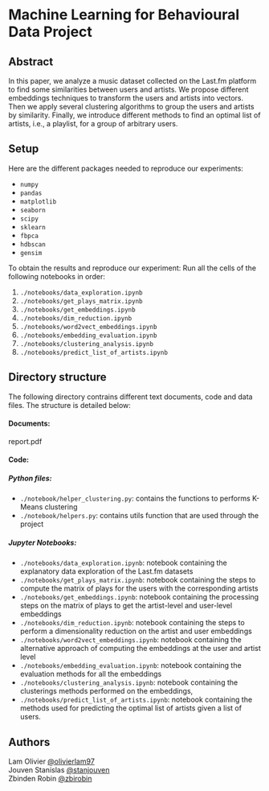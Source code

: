 
# Machine Learning for Behavioural Data Project



## Abstract

In this paper, we analyze a music dataset collected on the Last.fm platform to find some similarities between users and artists. We propose different embeddings techniques to transform the users and artists into vectors. Then we apply several clustering algorithms to group the users and artists by similarity. Finally, we introduce different methods to find an optimal list of artists, i.e., a playlist, for a group of arbitrary users.

## Setup

Here are the different packages needed to reproduce our experiments:

- `numpy`
- `pandas`
- `matplotlib`
- `seaborn`
- `scipy`
- `sklearn`
- `fbpca`
- `hdbscan`
- `gensim`

To obtain the results and reproduce our experiment:
Run all the cells of the following notebooks in order:

1) `./notebooks/data_exploration.ipynb`
2) `./notebooks/get_plays_matrix.ipynb`
3) `./notebooks/get_embeddings.ipynb`
4) `./notebooks/dim_reduction.ipynb`
5) `./notebooks/word2vect_embeddings.ipynb`
6) `./notebooks/embedding_evaluation.ipynb`
7) `./notebooks/clustering_analysis.ipynb`
8) `./notebooks/predict_list_of_artists.ipynb`

## Directory structure

The following directory contrains different text documents, code and data files. The structure is detailed below:

#### Documents:

report.pdf

#### Code:

##### Python files:

- `./notebook/helper_clustering.py`: contains the functions to performs K-Means clustering
- `./notebook/helpers.py`: contains utils function that are used through the project

##### Jupyter Notebooks:

- `./notebooks/data_exploration.ipynb`: notebook containing the explanatory data exploration of the Last.fm datasets
- `./notebooks/get_plays_matrix.ipynb`: notebook containing the steps to compute the matrix of plays for the users with the corresponding artists
- `./notebooks/get_embeddings.ipynb`: notebook containing the processing steps on the matrix of plays to get the artist-level and user-level embeddings
- `./notebooks/dim_reduction.ipynb`: notebook containing the steps to perform a dimensionality reduction on the artist and user embeddings
- `./notebooks/word2vect_embeddings.ipynb`: notebook containing the alternative approach of computing the embeddings at the user and artist level
- `./notebooks/embedding_evaluation.ipynb`: notebook containing the evaluation methods for all the embeddings
- `./notebooks/clustering_analysis.ipynb`: notebook containing the clusterings methods performed on the embeddings,
- `./notebooks/predict_list_of_artists.ipynb`: notebook containing the methods used for predicting the optimal list of artists given a list of users. 



## Authors


Lam Olivier [@olivierlam97](https://github.com/olivierlam97)\
Jouven Stanislas [@stanjouven](https://github.com/stanjouven)\
Zbinden Robin [@zbirobin](https://github.com/zbirobin)
